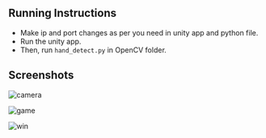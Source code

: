 ## Running Instructions
- Make ip and port changes as per you need in unity app and python file.
- Run the unity app.
- Then, run `hand_detect.py` in OpenCV folder.


## Screenshots 

![camera](https://github.com/gurraunaqsingh/Uhack/blob/master/a9b3414photo6276277740650997735.jpg)

![game](https://github.com/gurraunaqsingh/Uhack/blob/master/bb64bcephoto6276277740650997736.jpg)

![win](https://github.com/gurraunaqsingh/Uhack/blob/master/4d11d74photo6276277740650997734.jpg)

